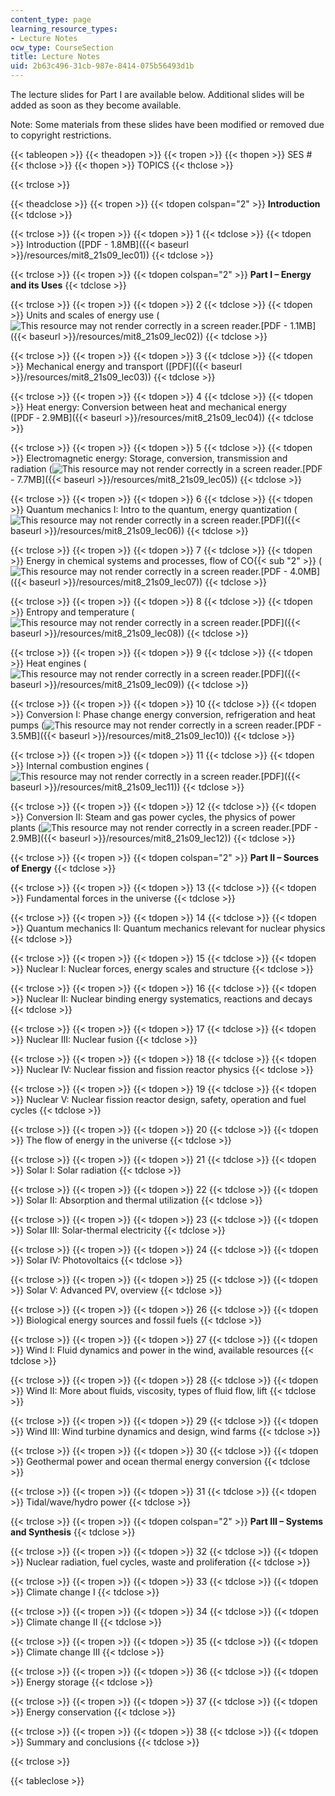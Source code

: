 ```yaml
---
content_type: page
learning_resource_types:
- Lecture Notes
ocw_type: CourseSection
title: Lecture Notes
uid: 2b63c496-31cb-987e-8414-075b56493d1b
---
```


The lecture slides for Part I are available below. Additional slides will be added as soon as they become available.

Note: Some materials from these slides have been modified or removed due to copyright restrictions.

{{< tableopen >}}
{{< theadopen >}}
{{< tropen >}}
{{< thopen >}}
SES #
{{< thclose >}}
{{< thopen >}}
TOPICS
{{< thclose >}}

{{< trclose >}}

{{< theadclose >}}
{{< tropen >}}
{{< tdopen colspan="2" >}}
**Introduction**
{{< tdclose >}}

{{< trclose >}}
{{< tropen >}}
{{< tdopen >}}
1
{{< tdclose >}}
{{< tdopen >}}
Introduction ([PDF - 1.8MB]({{< baseurl >}}/resources/mit8_21s09_lec01))
{{< tdclose >}}

{{< trclose >}}
{{< tropen >}}
{{< tdopen colspan="2" >}}
**Part I – Energy and its Uses**
{{< tdclose >}}

{{< trclose >}}
{{< tropen >}}
{{< tdopen >}}
2
{{< tdclose >}}
{{< tdopen >}}
Units and scales of energy use (![This resource may not render correctly in a screen reader.](/images/inacessible.gif)[PDF - 1.1MB]({{< baseurl >}}/resources/mit8_21s09_lec02))
{{< tdclose >}}

{{< trclose >}}
{{< tropen >}}
{{< tdopen >}}
3
{{< tdclose >}}
{{< tdopen >}}
Mechanical energy and transport ([PDF]({{< baseurl >}}/resources/mit8_21s09_lec03))
{{< tdclose >}}

{{< trclose >}}
{{< tropen >}}
{{< tdopen >}}
4
{{< tdclose >}}
{{< tdopen >}}
Heat energy: Conversion between heat and mechanical energy ([PDF ‑ 2.9MB]({{< baseurl >}}/resources/mit8_21s09_lec04))
{{< tdclose >}}

{{< trclose >}}
{{< tropen >}}
{{< tdopen >}}
5
{{< tdclose >}}
{{< tdopen >}}
Electromagnetic energy: Storage, conversion, transmission and radiation (![This resource may not render correctly in a screen reader.](/images/inacessible.gif)[PDF - 7.7MB]({{< baseurl >}}/resources/mit8_21s09_lec05))
{{< tdclose >}}

{{< trclose >}}
{{< tropen >}}
{{< tdopen >}}
6
{{< tdclose >}}
{{< tdopen >}}
Quantum mechanics I: Intro to the quantum, energy quantization (![This resource may not render correctly in a screen reader.](/images/inacessible.gif)[PDF]({{< baseurl >}}/resources/mit8_21s09_lec06))
{{< tdclose >}}

{{< trclose >}}
{{< tropen >}}
{{< tdopen >}}
7
{{< tdclose >}}
{{< tdopen >}}
Energy in chemical systems and processes, flow of CO{{< sub "2" >}} (![This resource may not render correctly in a screen reader.](/images/inacessible.gif)[PDF - 4.0MB]({{< baseurl >}}/resources/mit8_21s09_lec07))
{{< tdclose >}}

{{< trclose >}}
{{< tropen >}}
{{< tdopen >}}
8
{{< tdclose >}}
{{< tdopen >}}
Entropy and temperature (![This resource may not render correctly in a screen reader.](/images/inacessible.gif)[PDF]({{< baseurl >}}/resources/mit8_21s09_lec08))
{{< tdclose >}}

{{< trclose >}}
{{< tropen >}}
{{< tdopen >}}
9
{{< tdclose >}}
{{< tdopen >}}
Heat engines (![This resource may not render correctly in a screen reader.](/images/inacessible.gif)[PDF]({{< baseurl >}}/resources/mit8_21s09_lec09))
{{< tdclose >}}

{{< trclose >}}
{{< tropen >}}
{{< tdopen >}}
10
{{< tdclose >}}
{{< tdopen >}}
Conversion I: Phase change energy conversion, refrigeration and heat pumps (![This resource may not render correctly in a screen reader.](/images/inacessible.gif)[PDF - 3.5MB]({{< baseurl >}}/resources/mit8_21s09_lec10))
{{< tdclose >}}

{{< trclose >}}
{{< tropen >}}
{{< tdopen >}}
11
{{< tdclose >}}
{{< tdopen >}}
Internal combustion engines (![This resource may not render correctly in a screen reader.](/images/inacessible.gif)[PDF]({{< baseurl >}}/resources/mit8_21s09_lec11))
{{< tdclose >}}

{{< trclose >}}
{{< tropen >}}
{{< tdopen >}}
12
{{< tdclose >}}
{{< tdopen >}}
Conversion II: Steam and gas power cycles, the physics of power plants (![This resource may not render correctly in a screen reader.](/images/inacessible.gif)[PDF - 2.9MB]({{< baseurl >}}/resources/mit8_21s09_lec12))
{{< tdclose >}}

{{< trclose >}}
{{< tropen >}}
{{< tdopen colspan="2" >}}
**Part II – Sources of Energy**
{{< tdclose >}}

{{< trclose >}}
{{< tropen >}}
{{< tdopen >}}
13
{{< tdclose >}}
{{< tdopen >}}
Fundamental forces in the universe
{{< tdclose >}}

{{< trclose >}}
{{< tropen >}}
{{< tdopen >}}
14
{{< tdclose >}}
{{< tdopen >}}
Quantum mechanics II: Quantum mechanics relevant for nuclear physics
{{< tdclose >}}

{{< trclose >}}
{{< tropen >}}
{{< tdopen >}}
15
{{< tdclose >}}
{{< tdopen >}}
Nuclear I: Nuclear forces, energy scales and structure
{{< tdclose >}}

{{< trclose >}}
{{< tropen >}}
{{< tdopen >}}
16
{{< tdclose >}}
{{< tdopen >}}
Nuclear II: Nuclear binding energy systematics, reactions and decays
{{< tdclose >}}

{{< trclose >}}
{{< tropen >}}
{{< tdopen >}}
17
{{< tdclose >}}
{{< tdopen >}}
Nuclear III: Nuclear fusion
{{< tdclose >}}

{{< trclose >}}
{{< tropen >}}
{{< tdopen >}}
18
{{< tdclose >}}
{{< tdopen >}}
Nuclear IV: Nuclear fission and fission reactor physics
{{< tdclose >}}

{{< trclose >}}
{{< tropen >}}
{{< tdopen >}}
19
{{< tdclose >}}
{{< tdopen >}}
Nuclear V: Nuclear fission reactor design, safety, operation and fuel cycles
{{< tdclose >}}

{{< trclose >}}
{{< tropen >}}
{{< tdopen >}}
20
{{< tdclose >}}
{{< tdopen >}}
The flow of energy in the universe
{{< tdclose >}}

{{< trclose >}}
{{< tropen >}}
{{< tdopen >}}
21
{{< tdclose >}}
{{< tdopen >}}
Solar I: Solar radiation
{{< tdclose >}}

{{< trclose >}}
{{< tropen >}}
{{< tdopen >}}
22
{{< tdclose >}}
{{< tdopen >}}
Solar II: Absorption and thermal utilization
{{< tdclose >}}

{{< trclose >}}
{{< tropen >}}
{{< tdopen >}}
23
{{< tdclose >}}
{{< tdopen >}}
Solar III: Solar-thermal electricity
{{< tdclose >}}

{{< trclose >}}
{{< tropen >}}
{{< tdopen >}}
24
{{< tdclose >}}
{{< tdopen >}}
Solar IV: Photovoltaics
{{< tdclose >}}

{{< trclose >}}
{{< tropen >}}
{{< tdopen >}}
25
{{< tdclose >}}
{{< tdopen >}}
Solar V: Advanced PV, overview
{{< tdclose >}}

{{< trclose >}}
{{< tropen >}}
{{< tdopen >}}
26
{{< tdclose >}}
{{< tdopen >}}
Biological energy sources and fossil fuels
{{< tdclose >}}

{{< trclose >}}
{{< tropen >}}
{{< tdopen >}}
27
{{< tdclose >}}
{{< tdopen >}}
Wind I: Fluid dynamics and power in the wind, available resources
{{< tdclose >}}

{{< trclose >}}
{{< tropen >}}
{{< tdopen >}}
28
{{< tdclose >}}
{{< tdopen >}}
Wind II: More about fluids, viscosity, types of fluid flow, lift
{{< tdclose >}}

{{< trclose >}}
{{< tropen >}}
{{< tdopen >}}
29
{{< tdclose >}}
{{< tdopen >}}
Wind III: Wind turbine dynamics and design, wind farms
{{< tdclose >}}

{{< trclose >}}
{{< tropen >}}
{{< tdopen >}}
30
{{< tdclose >}}
{{< tdopen >}}
Geothermal power and ocean thermal energy conversion
{{< tdclose >}}

{{< trclose >}}
{{< tropen >}}
{{< tdopen >}}
31
{{< tdclose >}}
{{< tdopen >}}
Tidal/wave/hydro power
{{< tdclose >}}

{{< trclose >}}
{{< tropen >}}
{{< tdopen colspan="2" >}}
**Part III – Systems and Synthesis**
{{< tdclose >}}

{{< trclose >}}
{{< tropen >}}
{{< tdopen >}}
32
{{< tdclose >}}
{{< tdopen >}}
Nuclear radiation, fuel cycles, waste and proliferation
{{< tdclose >}}

{{< trclose >}}
{{< tropen >}}
{{< tdopen >}}
33
{{< tdclose >}}
{{< tdopen >}}
Climate change I
{{< tdclose >}}

{{< trclose >}}
{{< tropen >}}
{{< tdopen >}}
34
{{< tdclose >}}
{{< tdopen >}}
Climate change II
{{< tdclose >}}

{{< trclose >}}
{{< tropen >}}
{{< tdopen >}}
35
{{< tdclose >}}
{{< tdopen >}}
Climate change III
{{< tdclose >}}

{{< trclose >}}
{{< tropen >}}
{{< tdopen >}}
36
{{< tdclose >}}
{{< tdopen >}}
Energy storage
{{< tdclose >}}

{{< trclose >}}
{{< tropen >}}
{{< tdopen >}}
37
{{< tdclose >}}
{{< tdopen >}}
Energy conservation
{{< tdclose >}}

{{< trclose >}}
{{< tropen >}}
{{< tdopen >}}
38
{{< tdclose >}}
{{< tdopen >}}
Summary and conclusions
{{< tdclose >}}

{{< trclose >}}

{{< tableclose >}}
